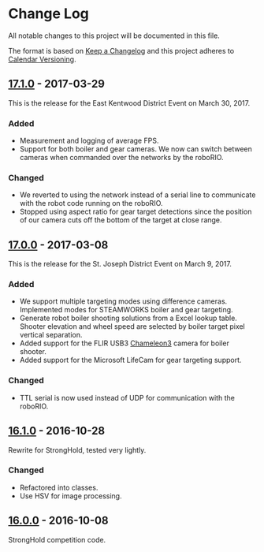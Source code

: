 # Change Log

All notable changes to this project will be documented in this file.

The format is based on [Keep a Changelog](http://keepachangelog.com/) and this project adheres to [Calendar Versioning](http://calver.org).

## [17.1.0] - 2017-03-29

This is the release for the East Kentwood District Event on March 30, 2017.

### Added

- Measurement and logging of average FPS.
- Support for both boiler and gear cameras. We now can switch between cameras when commanded over the networks by the roboRIO.

### Changed

- We reverted to using the network instead of a serial line to communicate with the robot code running on the roboRIO.
- Stopped using aspect ratio for gear target detections since the position of our camera cuts off the bottom of the target at close range.

## [17.0.0] - 2017-03-08

This is the release for the St. Joseph District Event on March 9, 2017.

### Added

- We support multiple targeting modes using difference cameras. Implemented modes for STEAMWORKS boiler and gear targeting.
- Generate robot boiler shooting solutions from a Excel lookup table. Shooter elevation and wheel speed are selected by boiler target pixel vertical separation.
- Added support for the FLIR USB3 [Chameleon3] camera for boiler shooter.
- Added support for the Microsoft LifeCam for gear targeting support.

### Changed

- TTL serial is now used instead of UDP for communication with the roboRIO.

## [16.1.0] - 2016-10-28

Rewrite for StrongHold, tested very lightly.

### Changed

- Refactored into classes.
- Use HSV for image processing.

## [16.0.0] - 2016-10-08

StrongHold competition code.

[16.0.0]: https://github.com/strykeforce/deadeye/compare/09a40e5c4c53778fee66cdf748963c708f3e2305...v16.0.0
[16.1.0]: https://github.com/strykeforce/deadeye/compare/v16.0.0...v16.1.0
[17.0.0]: https://github.com/strykeforce/deadeye/compare/v16.1.0...v17.0.0
[17.1.0]: https://github.com/strykeforce/deadeye/compare/v17.0.0...v17.1.0
[chameleon3]: https://www.ptgrey.com/chameleon3-usb3-vision-cameras
[unreleased]: https://github.com/strykeforce/deadeye/compare/v17.0.0...develop

